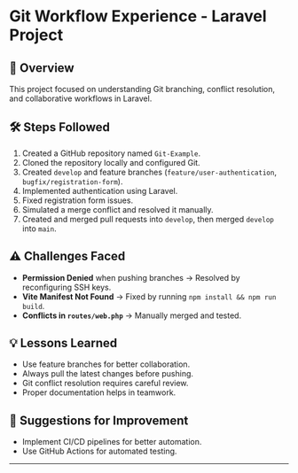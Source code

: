 # Git Workflow Experience - Laravel Project

## 📌 Overview
This project focused on understanding Git branching, conflict resolution, and collaborative workflows in Laravel.

## 🛠 Steps Followed
1. Created a GitHub repository named `Git-Example`.
2. Cloned the repository locally and configured Git.
3. Created `develop` and feature branches (`feature/user-authentication`, `bugfix/registration-form`).
4. Implemented authentication using Laravel.
5. Fixed registration form issues.
6. Simulated a merge conflict and resolved it manually.
7. Created and merged pull requests into `develop`, then merged `develop` into `main`.

## ⚠️ Challenges Faced
- **Permission Denied** when pushing branches → Resolved by reconfiguring SSH keys.
- **Vite Manifest Not Found** → Fixed by running `npm install && npm run build`.
- **Conflicts in `routes/web.php`** → Manually merged and tested.

## 💡 Lessons Learned
- Use feature branches for better collaboration.
- Always pull the latest changes before pushing.
- Git conflict resolution requires careful review.
- Proper documentation helps in teamwork.

## 🌟 Suggestions for Improvement
- Implement CI/CD pipelines for better automation.
- Use GitHub Actions for automated testing.

---
